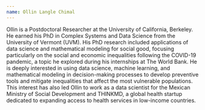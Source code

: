 ```yaml
---
name: Ollin Langle Chimal 
---
```


Ollin is a Postdoctoral Researcher at the University of California, Berkeley. He earned his PhD in Complex Systems and Data Science from the University of Vermont (UVM). His PhD research included applications of data science and mathematical modeling for social good, focusing particularly on the social and economic inequalities following the COVID-19 pandemic, a topic he explored during his internships at The World Bank. He is deeply interested in using data science, machine learning, and mathematical modeling in decision-making processes to develop preventive tools and mitigate inequalities that affect the most vulnerable populations. This interest has also led Ollin to work as a data scientist for the Mexican Ministry of Social Development and THINKMD, a global health startup dedicated to expanding access to health services in low-income countries.
